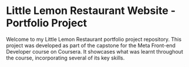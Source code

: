 # Little Lemon Restaurant Website - Portfolio Project

<p>
Welcome to my Little Lemon Restaurant portfolio project repository. This project was developed as part of the capstone for the Meta Front-end Developer course on Coursera. It showcases what was learnt throughout the course, incorporating several of its key skills.
</p>